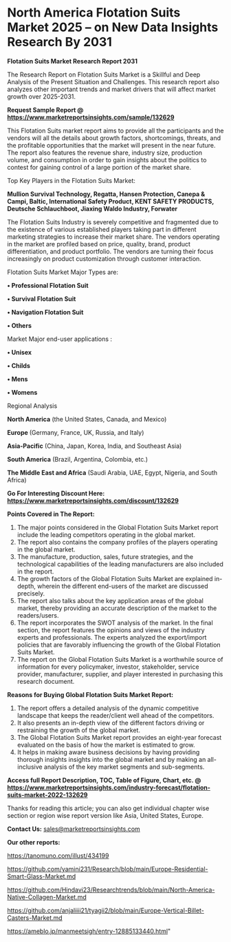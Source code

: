 # North America Flotation Suits Market 2025 – on New Data Insights Research By 2031

<strong>Flotation Suits Market Research Report 2031</strong>

The Research Report on Flotation Suits Market is a Skillful and Deep Analysis of the Present Situation and Challenges. This research report also analyzes other important trends and market drivers that will affect market growth over 2025-2031.

<strong>Request Sample Report @ <a href=https://www.marketreportsinsights.com/sample/132629>https://www.marketreportsinsights.com/sample/132629</a></strong>

This Flotation Suits market report aims to provide all the participants and the vendors will all the details about growth factors, shortcomings, threats, and the profitable opportunities that the market will present in the near future. The report also features the revenue share, industry size, production volume, and consumption in order to gain insights about the politics to contest for gaining control of a large portion of the market share.

Top Key Players in the Flotation Suits Market:

<strong>Mullion Survival Technology, Regatta, Hansen Protection, Canepa & Campi, Baltic, International Safety Product, KENT SAFETY PRODUCTS, Deutsche Schlauchboot, Jiaxing Waldo Industry, Forwater</strong>

The Flotation Suits Industry is severely competitive and fragmented due to the existence of various established players taking part in different marketing strategies to increase their market share. The vendors operating in the market are profiled based on price, quality, brand, product differentiation, and product portfolio. The vendors are turning their focus increasingly on product customization through customer interaction.

Flotation Suits Market Major Types are:

<strong>• Professional Flotation Suit

• Survival Flotation Suit

• Navigation Flotation Suit

• Others</strong>

Market Major end-user applications :

<strong>• Unisex

• Childs

• Mens

• Womens</strong>

Regional Analysis

</u><strong><b>North America</b></strong> (the United States, Canada, and Mexico)

<strong><b>Europe </b></strong>(Germany, France, UK, Russia, and Italy)

<strong><b>Asia-Pacific</b></strong> (China, Japan, Korea, India, and Southeast Asia)

<strong><b>South America</b></strong> (Brazil, Argentina, Colombia, etc.)

<strong><b>The Middle East and Africa</b></strong> (Saudi Arabia, UAE, Egypt, Nigeria, and South Africa)

<strong>Go For Interesting Discount Here: <a href=https://www.marketreportsinsights.com/discount/132629>https://www.marketreportsinsights.com/discount/132629</a></strong>

<strong>Points Covered in The Report:</strong>
<ol>
  <li>The major points considered in the Global Flotation Suits Market report include the leading competitors operating in the global market.</li>
  <li>The report also contains the company profiles of the players operating in the global market.</li>
  <li>The manufacture, production, sales, future strategies, and the technological capabilities of the leading manufacturers are also included in the report.</li>
  <li>The growth factors of the Global Flotation Suits Market are explained in-depth, wherein the different end-users of the market are discussed precisely.</li>
  <li>The report also talks about the key application areas of the global market, thereby providing an accurate description of the market to the readers/users.</li>
  <li>The report incorporates the SWOT analysis of the market. In the final section, the report features the opinions and views of the industry experts and professionals. The experts analyzed the export/import policies that are favorably influencing the growth of the Global Flotation Suits Market.</li>
  <li>The report on the Global Flotation Suits Market is a worthwhile source of information for every policymaker, investor, stakeholder, service provider, manufacturer, supplier, and player interested in purchasing this research document.</li>
</ol>
<strong>Reasons for Buying Global Flotation Suits Market Report:</strong>

<ol>
  <li>The report offers a detailed analysis of the dynamic competitive landscape that keeps the reader/client well ahead of the competitors.</li>
  <li>It also presents an in-depth view of the different factors driving or restraining the growth of the global market.</li>
  <li>The Global Flotation Suits Market report provides an eight-year forecast evaluated on the basis of how the market is estimated to grow.</li>
  <li>It helps in making aware business decisions by having providing thorough insights insights into the global market and by making an all-inclusive analysis of the key market segments and sub-segments.</li>
</ol>
<strong>Access full Report Description, TOC, Table of Figure, Chart, etc. @ <a href=https://www.marketreportsinsights.com/industry-forecast/flotation-suits-market-2022-132629>https://www.marketreportsinsights.com/industry-forecast/flotation-suits-market-2022-132629</a></strong>


Thanks for reading this article; you can also get individual chapter wise section or region wise report version like Asia, United States, Europe.

<strong>Contact Us:</strong>
sales@marketreportsinsights.com

<strong>Our other reports:</strong>

<a href=https://tanomuno.com/illust/434199>https://tanomuno.com/illust/434199</a>

<a href=https://github.com/yamini231/Research/blob/main/Europe-Residential-Smart-Glass-Market.md>https://github.com/yamini231/Research/blob/main/Europe-Residential-Smart-Glass-Market.md</a>

<a href=https://github.com/Hindavi23/Researchtrends/blob/main/North-America-Native-Collagen-Market.md>https://github.com/Hindavi23/Researchtrends/blob/main/North-America-Native-Collagen-Market.md</a>

<a href=https://github.com/anjaliiii21/tyagii2/blob/main/Europe-Vertical-Billet-Casters-Market.md>https://github.com/anjaliiii21/tyagii2/blob/main/Europe-Vertical-Billet-Casters-Market.md</a>

<a href=https://ameblo.jp/manmeetsigh/entry-12885133440.html>https://ameblo.jp/manmeetsigh/entry-12885133440.html</a>"
